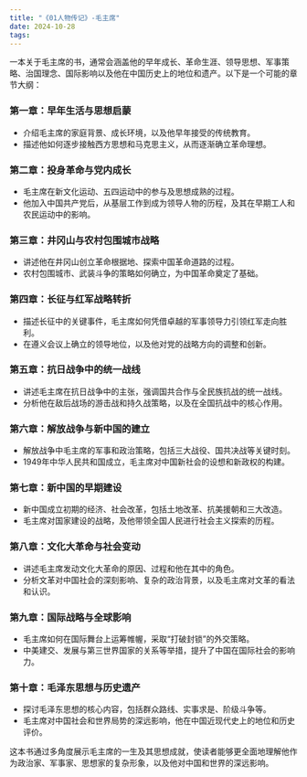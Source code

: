 ```yaml
---
title: "《01人物传记》-毛主席"
date: 2024-10-28
tags: 
---
```

一本关于毛主席的书，通常会涵盖他的早年成长、革命生涯、领导思想、军事策略、治国理念、国际影响以及他在中国历史上的地位和遗产。以下是一个可能的章节大纲：

### 第一章：早年生活与思想启蒙
- 介绍毛主席的家庭背景、成长环境，以及他早年接受的传统教育。
- 描述他如何逐步接触西方思想和马克思主义，从而逐渐确立革命理想。

### 第二章：投身革命与党内成长
- 毛主席在新文化运动、五四运动中的参与及思想成熟的过程。
- 他加入中国共产党后，从基层工作到成为领导人物的历程，及其在早期工人和农民运动中的影响。

### 第三章：井冈山与农村包围城市战略
- 讲述他在井冈山创立革命根据地、探索中国革命道路的过程。
- 农村包围城市、武装斗争的策略如何确立，为中国革命奠定了基础。

### 第四章：长征与红军战略转折
- 描述长征中的关键事件，毛主席如何凭借卓越的军事领导力引领红军走向胜利。
- 在遵义会议上确立的领导地位，以及他对党的战略方向的调整和创新。

### 第五章：抗日战争中的统一战线
- 讲述毛主席在抗日战争中的主张，强调国共合作与全民族抗战的统一战线。
- 分析他在敌后战场的游击战和持久战策略，以及在全国抗战中的核心作用。

### 第六章：解放战争与新中国的建立
- 解放战争中毛主席的军事和政治策略，包括三大战役、国共决战等关键时刻。
- 1949年中华人民共和国成立，毛主席对中国新社会的设想和新政权的构建。

### 第七章：新中国的早期建设
- 新中国成立初期的经济、社会改革，包括土地改革、抗美援朝和三大改造。
- 毛主席对国家建设的战略，及他带领全国人民进行社会主义探索的历程。

### 第八章：文化大革命与社会变动
- 讲述毛主席发动文化大革命的原因、过程和他在其中的角色。
- 分析文革对中国社会的深刻影响、复杂的政治背景，以及毛主席对文革的看法和认识。

### 第九章：国际战略与全球影响
- 毛主席如何在国际舞台上运筹帷幄，采取“打破封锁”的外交策略。
- 中美建交、发展与第三世界国家的关系等举措，提升了中国在国际社会的影响力。

### 第十章：毛泽东思想与历史遗产
- 探讨毛泽东思想的核心内容，包括群众路线、实事求是、阶级斗争等。
- 毛主席对中国社会和世界局势的深远影响，他在中国近现代史上的地位和历史评价。

这本书通过多角度展示毛主席的一生及其思想成就，使读者能够更全面地理解他作为政治家、军事家、思想家的复杂形象，以及他对中国和世界的深远影响。
